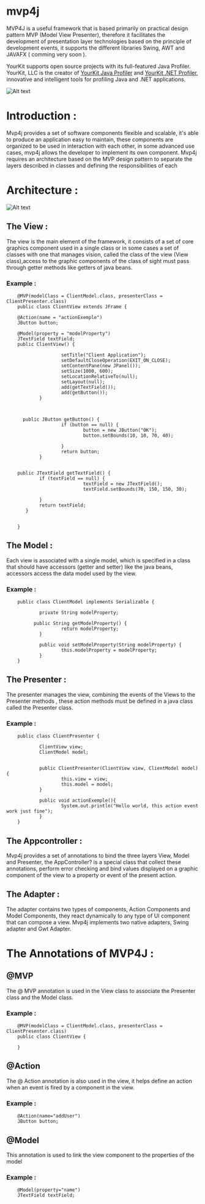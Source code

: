 # mvp4j
MVP4J is a useful framework that is based primarily on practical design pattern MVP (Model View Presenter), therefore it facilitates the development of presentation layer technologies based on the principle of development events, it supports the different libraries Swing, AWT and JAVAFX ( comming very soon ).

YourKit supports open source projects with its full-featured Java Profiler.
YourKit, LLC is the creator of <a href="https://www.yourkit.com/java/profiler/index.jsp">YourKit Java Profiler</a>
and <a href="https://www.yourkit.com/.net/profiler/index.jsp">YourKit .NET Profiler</a>,
innovative and intelligent tools for profiling Java and .NET applications.

![Alt text](https://www.yourkit.com/images/yklogo.png "YourKit")

# Introduction :
Mvp4j provides a set of software components flexible and scalable, it's able to produce an application easy to maintain, these components are organized to be used in interaction with each other, in some advanced use cases, mvp4j allows the developer to implement its own component. Mvp4j requires an architecture based on the MVP design pattern to separate the layers described in classes and defining the responsibilities of each

# Architecture :

![Alt text](http://nsa29.casimages.com/img/2012/12/30/12123010340895171.png "MVP4J Architecture")

## The View :
The view is the main element of the framework, it consists of a set of core graphics component used in a single class or in some cases a set of classes with one that manages vision, called the class of the view (View class),access to the graphic components of the class of sight must pass through getter methods like getters of java beans.

### Example :
		@MVP(modelClass = ClientModel.class, presenterClass = ClientPresenter.class)
		public class ClientView extends JFrame {

		@Action(name = "actionExemple")
		JButton button;

		@Model(property = "modelProperty")
		JTextField textField;
		public ClientView() {

						setTitle("Client Application");
						setDefaultCloseOperation(EXIT_ON_CLOSE);
						setContentPane(new JPanel());
						setSize(1000, 600);
						setLocationRelativeTo(null);
						setLayout(null);
						add(getTextField());
						add(getButton());
				}



		  public JButton getButton() {
						if (button == null) {
								button = new JButton("OK");
								button.setBounds(10, 10, 70, 40);

						}
						return button;
				}


		public JTextField getTextField() {
				if (textField == null) {
								textField = new JTextField();
								textField.setBounds(70, 150, 150, 30);

				}
				return textField;
		   }


		}
		
## The Model :
Each view is associated with a single model, which is specified in a class that should have accessors (getter and setter) like the java beans, accessors access the data model used by the view.

### Example :
		public class ClientModel implements Serializable {

				private String modelProperty;
			  
			  public String getModelProperty() {
						return modelProperty;
				}

				public void setModelProperty(String modelProperty) {
						this.modelProperty = modelProperty;
				}
		}
		
## The Presenter :

The presenter manages the view, combining the events of the Views to the Presenter methods , these action methods must be defined in a java class called the Presenter class.

### Example :

		public class ClientPresenter {

				ClientView view;
				ClientModel model;

				
				public ClientPresenter(ClientView view, ClientModel model) {
						this.view = view;
						this.model = model;
				}
				
				public void actionExemple(){
						System.out.println("Hello world, this action event work just fine");
				}
		}
## The Appcontroller :
Mvp4j provides a set of annotations to bind the three layers View, Model and Presenter, the AppController? is a special class that collect these annotations, perform error checking and bind values displayed on a graphic component of the view to a property or event of the present action.

## The Adapter :
The adapter contains two types of components, Action Components and Model Components, they react dynamically to any type of UI component that can compose a view. Mvp4j implements two native adapters, Swing adapter and Gwt Adapter.

# The Annotations of MVP4J :
## @MVP
The @ MVP annotation is used in the View class to associate the Presenter class and the Model class.
### Example :
		@MVP(modelClass = ClientModel.class, presenterClass = ClientPresenter.class)
		public class ClientView {

		}

## @Action
The @ Action annotation is also used in the view, it helps define an action when an event is fired by a component in the view.
### Example :
		@Action(name="addUser") 
		JButton button;
		
## @Model
This annotation is used to link the view component to the properties of the model
### Example :
		@Model(property="name")
		JTextField textField;


